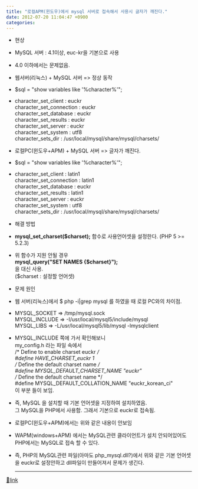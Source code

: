 ```yaml
---
title: "로컬APM(윈도우)에서 mysql 서버로 접속해서 사용시 글자가 깨진다."
date: 2012-07-20 11:04:47 +0900
categories: 
---
```

  

- 현상
- MySQL 서버 : 4.1이상, euc-kr을 기본으로 사용
- 4.0 이하에서는 문제없음.

- 웹서버(리눅스) + MySQL 서버 =&gt; 정상 동작
- $sql = "show variables like '%character%'";
- character_set_client : euckr  
character_set_connection : euckr  
character_set_database : euckr  
character_set_results : euckr  
character_set_server : euckr  
character_set_system : utf8  
character_sets_dir : /usr/local/mysql/share/mysql/charsets/

- 로컬PC(윈도우+APM) + MySQL 서버 =&gt; 글자가 깨진다.
- $sql = "show variables like '%character%'";
- character_set_client : latin1  
character_set_connection : latin1  
character_set_database : euckr  
character_set_results : latin1  
character_set_server : euckr  
character_set_system : utf8  
character_sets_dir : /usr/local/mysql/share/mysql/charsets/


- 해결 방법
- **mysql_set_charset($charset);** 함수로 사용언어셋을 설정한다. (PHP 5 &gt;= 5.2.3)
- 위 함수가 지원 안될 경우  
**mysql_query("SET NAMES {$charset}");**  
을 대신 사용.   
($charset : 설정할 언어셋)

- 문제 원인
- 웹 서버(리눅스)에서 $ php -i|grep mysql 를 하였을 때 로컬 PC와의 차이점.
- MYSQL_SOCKET =&gt; /tmp/mysql.sock  
MYSQL_INCLUDE =&gt; -I/usr/local/mysql5/include/mysql  
MYSQL_LIBS =&gt; -L/usr/local/mysql5/lib/mysql -lmysqlclient 
- MYSQL_INCLUDE 쪽에 가서 확인해보니  
my_config.h 라는 파일 속에서  
/* Define to enable charset euckr */  
#define HAVE_CHARSET_euckr 1  
/* Define the default charset name */  
#define MYSQL_DEFAULT_CHARSET_NAME "euckr"  
/* Define the default charset name */  
#define MYSQL_DEFAULT_COLLATION_NAME "euckr_korean_ci"  
이 부분 들이 보임.
- 즉, MySQL 을 설치할 때 기본 언어셋을 지정하여 설치하였음.  
그 MySQL을 PHP에서 사용함. 그래서 기본으로 euckr로 접속됨.

- 로컬PC(윈도우+APM)에서는 위와 같은 내용이 안보임
- WAPM(windows+APM) 에서는 MySQL관련 클라이언트가 설치 안되어있어도 PHP에서는 MySQL로 접속 할 수 있다.
- 즉, PHP의 MySQL관련 파일(아마도 php_mysql.dll?)에서 위와 같은 기본 언어셋을 euckr로 설정안하고 dll파일이 만들어져서 문제가 생긴다.





  ***
[🔗link](http://www.mins01.com/mh/tech/read/786)